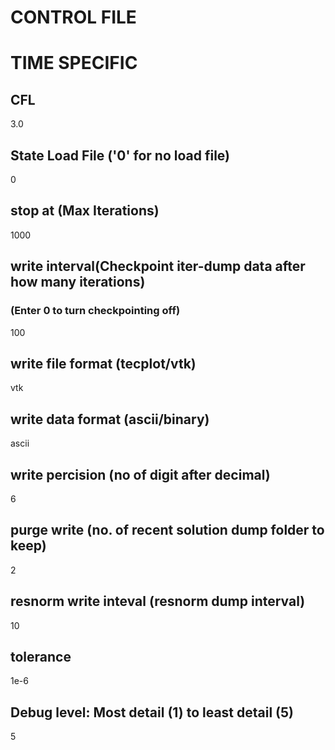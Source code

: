 CONTROL FILE
============

# TIME SPECIFIC

## CFL
3.0

## State Load File ('0' for no load file)
0

## stop at (Max Iterations)
1000

## write interval(Checkpoint iter-dump data after how many iterations)
### (Enter 0 to turn checkpointing off)
100

## write file format (tecplot/vtk)
vtk

## write data format (ascii/binary)
ascii

## write percision (no of digit after decimal)
6

## purge write (no. of recent solution dump folder to keep)
2

## resnorm write inteval (resnorm dump interval)
10

## tolerance
1e-6

## Debug level: Most detail (1) to least detail (5)
5

